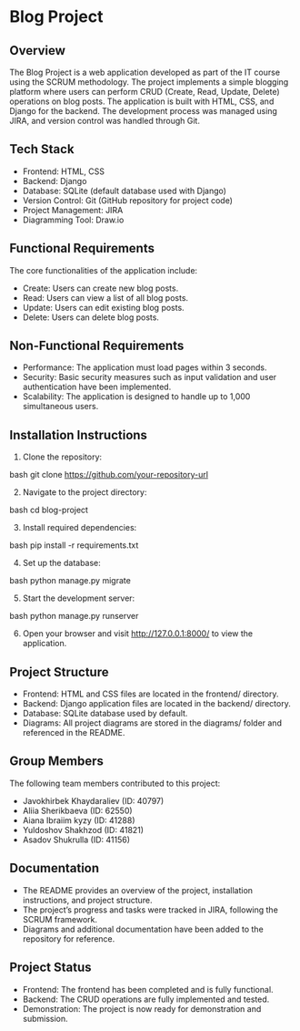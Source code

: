 
# Blog Project

## Overview

The Blog Project is a web application developed as part of the IT course using the SCRUM methodology. The project implements a simple blogging platform where users can perform CRUD (Create, Read, Update, Delete) operations on blog posts. The application is built with HTML, CSS, and Django for the backend. The development process was managed using JIRA, and version control was handled through Git.

## Tech Stack

- Frontend: HTML, CSS
- Backend: Django
- Database: SQLite (default database used with Django)
- Version Control: Git (GitHub repository for project code)
- Project Management: JIRA
- Diagramming Tool: Draw.io

## Functional Requirements

The core functionalities of the application include:

- Create: Users can create new blog posts.
- Read: Users can view a list of all blog posts.
- Update: Users can edit existing blog posts.
- Delete: Users can delete blog posts.

## Non-Functional Requirements

- Performance: The application must load pages within 3 seconds.
- Security: Basic security measures such as input validation and user authentication have been implemented.
- Scalability: The application is designed to handle up to 1,000 simultaneous users.

## Installation Instructions

1. Clone the repository:
   
bash
   git clone https://github.com/your-repository-url
   

2. Navigate to the project directory:
   
bash
   cd blog-project
   

3. Install required dependencies:
   
bash
   pip install -r requirements.txt
   

4. Set up the database:
   
bash
   python manage.py migrate
   

5. Start the development server:
   
bash
   python manage.py runserver
   

6. Open your browser and visit http://127.0.0.1:8000/ to view the application.

## Project Structure

- Frontend: HTML and CSS files are located in the frontend/ directory.
- Backend: Django application files are located in the backend/ directory.
- Database: SQLite database used by default.
- Diagrams: All project diagrams are stored in the diagrams/ folder and referenced in the README.

## Group Members

The following team members contributed to this project:

- Javokhirbek Khaydaraliev (ID: 40797)
- Aliia Sherikbaeva (ID: 62550)
- Aiana Ibraiim kyzy (ID: 41288)
- Yuldoshov Shakhzod (ID: 41821)
- Asadov Shukrulla (ID: 41156)

## Documentation

- The README provides an overview of the project, installation instructions, and project structure.
- The project’s progress and tasks were tracked in JIRA, following the SCRUM framework.
- Diagrams and additional documentation have been added to the repository for reference.

## Project Status

- Frontend: The frontend has been completed and is fully functional.
- Backend: The CRUD operations are fully implemented and tested.
- Demonstration: The project is now ready for demonstration and submission.
